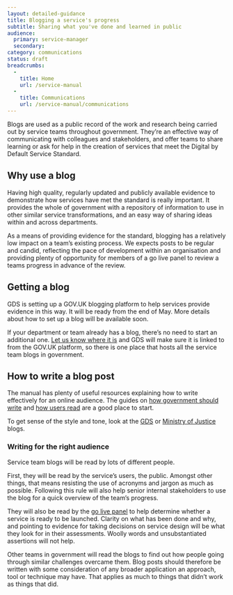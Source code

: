 ```yaml
---
layout: detailed-guidance
title: Blogging a service's progress
subtitle: Sharing what you've done and learned in public
audience:
  primary: service-manager
  secondary:
category: communications
status: draft
breadcrumbs:
  -
    title: Home
    url: /service-manual
  -
    title: Communications
    url: /service-manual/communications
---
```


Blogs are used as a public record of the work and research being carried out by service teams throughout government. They’re an effective way of communicating with colleagues and stakeholders, and offer teams to share learning or ask for help in the creation of services that meet the Digital by Default Service Standard.

## Why use a blog
Having high quality, regularly updated and publicly available evidence to demonstrate how services have met the standard is really important. It provides the whole of government with a repository of information to use in other similar service transformations, and an easy way of sharing ideas within and across departments.

As a means of providing evidence for the standard, blogging has a relatively low impact on a team’s existing process. We expects posts to be regular and candid, reflecting the pace of development within an organisation and providing plenty of opportunity for members of a go live panel to review a teams progress in advance of the review.

## Getting a blog
GDS is setting up a GOV.UK blogging platform to help services provide evidence in this way. It will be ready from the end of May. More details about how to set up a blog will be available soon.

If your department or team already has a blog, there’s no need to start an additional one. [Let us know where it is](mailto:dbdss@digital.cabinet-office.gov.uk) and GDS will make sure it is linked to from the GOV.UK platform, so there is one place that hosts all the service team blogs in government.

## How to write a blog post

The manual has plenty of useful resources explaining how to write effectively for an online audience. The guides on [how government should write](/service-manual/user-centered-design/writing-government-services.html) and [how users read](/service-manual/user-centered-design/how-users-read.html) are a good place to start.

To get sense of the style and tone, look at the [GDS](http://digital.cabinetoffice.gov.uk) or [Ministry of Justice](http://blogs.justice.gov.uk/digital/) blogs.

### Writing for the right audience

Service team blogs will be read by lots of different people.

First, they will be read by the service’s users, the public. Amongst other things, that means resisting the use of acronyms and jargon as much as possible. Following this rule will also help senior internal stakeholders to use the blog for a quick overview of the team’s progress.

They will also be read by the [go live panel](/service-manual/digital-by-default/awarding-the-standard.html#go-live-panel) to help determine whether a service is ready to be launched. Clarity on what has been done and why, and pointing to evidence for taking decisions on service design will be what they look for in their assessments. Woolly words and unsubstantiated assertions will not help.

Other teams in government will read the blogs to find out how people going through similar challenges overcame them. Blog posts should therefore be written with some consideration of any broader application an approach, tool or technique may have. That applies as much to things that didn’t work as things that did.